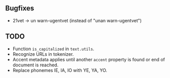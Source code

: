 ## Bugfixes

* 21vet -> un warn-ugentvet (instead of "unan warn-ugentvet")

## TODO

* Function `is_capitalized` in `text.utils`.
* Recognize URLs in tokenizer.
* Accent metadata applies until another `accent` property is found or end of document is reached.
* Replace phonemes IE, IA, IO with YE, YA, YO.
